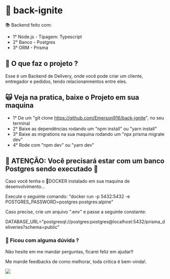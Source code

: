 # 👾 back-ignite
 
 📚 Backend feito com:
 
 * 1° Node.js - Tipagem: Typescript
 * 2° Banco   - Postgres
 * 3° ORM     - Prisma

<!---
  Colocar uma imagem ou video aqui 
--->

## 🚀 O que faz o projeto ?

Esse é um Backend de Delivery, onde você pode criar um cliente, entregador e pedidos, tendo relacionanmentos entre eles.

## 🙀 Veja na pratica, baixe o Projeto em sua maquina

* 1° De um "git clone https://github.com/Emerson916/back-ignite", no seu terminal
* 2° Baixe as dependências rodando um "npm install" ou "yarn install"
* 3° Baixe as migrations na sua maquina rodando um "npx prisma migrate dev"
* 4° Rode com "npm dev" ou "yarn dev"

## 🚧 ATENÇÃO: Você precisará estar com um banco Postgres sendo executado 🚧

Caso você tenha o 🐳DOCKER instalado em sua maquina de desenvolvimento...

Execute o seguinte comando: "docker run -p 5432:5432 -e POSTGRES_PASSWORD=postgres postgres:alpine"

Caso precise, crie um arquivo ".env" e passe a seguinte constante:

DATABASE_URL="postgresql://postgres:postgres@localhost:5432/prisma_deliveries?schema=public"

### 🤔 Ficou com alguma dúvida ?

Não hesite em me mandar perguntas, ficarei feliz em ajudar!!

Me mande feedbacks de como melhorar, toda critica é bem-vinda!.

 <a href="https://www.linkedin.com/in/emerson-silva-32441717a/" alt="Linkedin">
    <img src="https://img.shields.io/badge/-Linkedin-1C1C1C?style=for-the-badge&logo=Linkedin&logoColor=00FFFF&link=https://www.linkedin.com/in/emerson-silva-32441717a/"/>
  </a>
